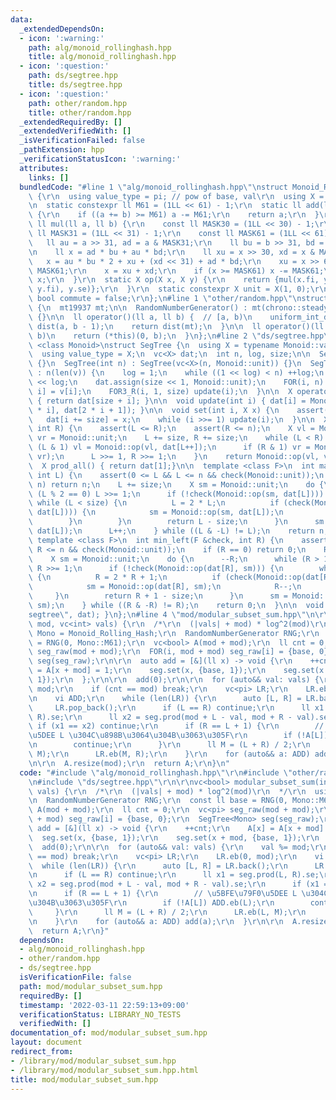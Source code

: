 ```yaml
---
data:
  _extendedDependsOn:
  - icon: ':warning:'
    path: alg/monoid_rollinghash.hpp
    title: alg/monoid_rollinghash.hpp
  - icon: ':question:'
    path: ds/segtree.hpp
    title: ds/segtree.hpp
  - icon: ':question:'
    path: other/random.hpp
    title: other/random.hpp
  _extendedRequiredBy: []
  _extendedVerifiedWith: []
  _isVerificationFailed: false
  _pathExtension: hpp
  _verificationStatusIcon: ':warning:'
  attributes:
    links: []
  bundledCode: "#line 1 \"alg/monoid_rollinghash.hpp\"\nstruct Monoid_Rolling_Hash\
    \ {\r\n  using value_type = pi; // pow of base, val\r\n  using X = value_type;\r\
    \n  static constexpr ll M61 = (1LL << 61) - 1;\r\n  static ll add(ll a, ll b)\
    \ {\r\n    if ((a += b) >= M61) a -= M61;\r\n    return a;\r\n  }\r\n  static\
    \ ll mul(ll a, ll b) {\r\n    const ll MASK30 = (1LL << 30) - 1;\r\n    const\
    \ ll MASK31 = (1LL << 31) - 1;\r\n    const ll MASK61 = (1LL << 61) - 1;\r\n \
    \   ll au = a >> 31, ad = a & MASK31;\r\n    ll bu = b >> 31, bd = b & MASK31;\r\
    \n    ll x = ad * bu + au * bd;\r\n    ll xu = x >> 30, xd = x & MASK30;\r\n \
    \   x = au * bu * 2 + xu + (xd << 31) + ad * bd;\r\n    xu = x >> 61, xd = x &\
    \ MASK61;\r\n    x = xu + xd;\r\n    if (x >= MASK61) x -= MASK61;\r\n    return\
    \ x;\r\n  }\r\n  static X op(X x, X y) {\r\n    return {mul(x.fi, y.fi), add(mul(x.se,\
    \ y.fi), y.se)};\r\n  }\r\n  static constexpr X unit = X(1, 0);\r\n  static constexpr\
    \ bool commute = false;\r\n};\n#line 1 \"other/random.hpp\"\nstruct RandomNumberGenerator\
    \ {\n  mt19937 mt;\n\n  RandomNumberGenerator() : mt(chrono::steady_clock::now().time_since_epoch().count())\
    \ {}\n\n  ll operator()(ll a, ll b) {  // [a, b)\n    uniform_int_distribution<ll>\
    \ dist(a, b - 1);\n    return dist(mt);\n  }\n\n  ll operator()(ll b) {  // [0,\
    \ b)\n    return (*this)(0, b);\n  }\n};\n#line 2 \"ds/segtree.hpp\"\ntemplate\
    \ <class Monoid>\nstruct SegTree {\n  using X = typename Monoid::value_type;\n\
    \  using value_type = X;\n  vc<X> dat;\n  int n, log, size;\n\n  SegTree() : SegTree(0)\
    \ {}\n  SegTree(int n) : SegTree(vc<X>(n, Monoid::unit)) {}\n  SegTree(vc<X> v)\
    \ : n(len(v)) {\n    log = 1;\n    while ((1 << log) < n) ++log;\n    size = 1\
    \ << log;\n    dat.assign(size << 1, Monoid::unit);\n    FOR(i, n) dat[size +\
    \ i] = v[i];\n    FOR3_R(i, 1, size) update(i);\n  }\n\n  X operator[](int i)\
    \ { return dat[size + i]; }\n\n  void update(int i) { dat[i] = Monoid::op(dat[2\
    \ * i], dat[2 * i + 1]); }\n\n  void set(int i, X x) {\n    assert(i < n);\n \
    \   dat[i += size] = x;\n    while (i >>= 1) update(i);\n  }\n\n  X prod(int L,\
    \ int R) {\n    assert(L <= R);\n    assert(R <= n);\n    X vl = Monoid::unit,\
    \ vr = Monoid::unit;\n    L += size, R += size;\n    while (L < R) {\n      if\
    \ (L & 1) vl = Monoid::op(vl, dat[L++]);\n      if (R & 1) vr = Monoid::op(dat[--R],\
    \ vr);\n      L >>= 1, R >>= 1;\n    }\n    return Monoid::op(vl, vr);\n  }\n\n\
    \  X prod_all() { return dat[1];}\n\n  template <class F>\n  int max_right(F &check,\
    \ int L) {\n    assert(0 <= L && L <= n && check(Monoid::unit));\n    if (L ==\
    \ n) return n;\n    L += size;\n    X sm = Monoid::unit;\n    do {\n      while\
    \ (L % 2 == 0) L >>= 1;\n      if (!check(Monoid::op(sm, dat[L]))) {\n       \
    \ while (L < size) {\n          L = 2 * L;\n          if (check(Monoid::op(sm,\
    \ dat[L]))) {\n            sm = Monoid::op(sm, dat[L]);\n            L++;\n  \
    \        }\n        }\n        return L - size;\n      }\n      sm = Monoid::op(sm,\
    \ dat[L]);\n      L++;\n    } while ((L & -L) != L);\n    return n;\n  }\n\n \
    \ template <class F>\n  int min_left(F &check, int R) {\n    assert(0 <= R &&\
    \ R <= n && check(Monoid::unit));\n    if (R == 0) return 0;\n    R += size;\n\
    \    X sm = Monoid::unit;\n    do {\n      --R;\n      while (R > 1 && (R % 2))\
    \ R >>= 1;\n      if (!check(Monoid::op(dat[R], sm))) {\n        while (R < size)\
    \ {\n          R = 2 * R + 1;\n          if (check(Monoid::op(dat[R], sm))) {\n\
    \            sm = Monoid::op(dat[R], sm);\n            R--;\n          }\n   \
    \     }\n        return R + 1 - size;\n      }\n      sm = Monoid::op(dat[R],\
    \ sm);\n    } while ((R & -R) != R);\n    return 0;\n  }\n\n  void debug() { print(\"\
    segtree\", dat); }\n};\n#line 4 \"mod/modular_subset_sum.hpp\"\n\r\nvc<bool> modular_subset_sum(int\
    \ mod, vc<int> vals) {\r\n  /*\r\n  (|vals| + mod) * log^2(mod)\r\n  */\r\n  using\
    \ Mono = Monoid_Rolling_Hash;\r\n  RandomNumberGenerator RNG;\r\n  const ll base\
    \ = RNG(0, Mono::M61);\r\n  vc<bool> A(mod + mod);\r\n  ll cnt = 0;\r\n  vc<pi>\
    \ seg_raw(mod + mod);\r\n  FOR(i, mod + mod) seg_raw[i] = {base, 0};\r\n  SegTree<Mono>\
    \ seg(seg_raw);\r\n\r\n  auto add = [&](ll x) -> void {\r\n    ++cnt;\r\n    A[x]\
    \ = A[x + mod] = 1;\r\n    seg.set(x, {base, 1});\r\n    seg.set(x + mod, {base,\
    \ 1});\r\n  };\r\n\r\n  add(0);\r\n\r\n  for (auto&& val: vals) {\r\n    val %=\
    \ mod;\r\n    if (cnt == mod) break;\r\n    vc<pi> LR;\r\n    LR.eb(0, mod);\r\
    \n    vi ADD;\r\n    while (len(LR)) {\r\n      auto [L, R] = LR.back();\r\n \
    \     LR.pop_back();\r\n      if (L == R) continue;\r\n      ll x1 = seg.prod(L,\
    \ R).se;\r\n      ll x2 = seg.prod(mod + L - val, mod + R - val).se;\r\n     \
    \ if (x1 == x2) continue;\r\n      if (R == L + 1) {\r\n        // \u5BFE\u79F0\
    \u5DEE L \u304C\u898B\u3064\u304B\u3063\u305F\r\n        if (!A[L]) ADD.eb(L);\r\
    \n        continue;\r\n      }\r\n      ll M = (L + R) / 2;\r\n      LR.eb(L,\
    \ M);\r\n      LR.eb(M, R);\r\n    }\r\n    for (auto&& a: ADD) add(a);\r\n  }\r\
    \n\r\n  A.resize(mod);\r\n  return A;\r\n}\n"
  code: "#include \"alg/monoid_rollinghash.hpp\"\r\n#include \"other/random.hpp\"\r\
    \n#include \"ds/segtree.hpp\"\r\n\r\nvc<bool> modular_subset_sum(int mod, vc<int>\
    \ vals) {\r\n  /*\r\n  (|vals| + mod) * log^2(mod)\r\n  */\r\n  using Mono = Monoid_Rolling_Hash;\r\
    \n  RandomNumberGenerator RNG;\r\n  const ll base = RNG(0, Mono::M61);\r\n  vc<bool>\
    \ A(mod + mod);\r\n  ll cnt = 0;\r\n  vc<pi> seg_raw(mod + mod);\r\n  FOR(i, mod\
    \ + mod) seg_raw[i] = {base, 0};\r\n  SegTree<Mono> seg(seg_raw);\r\n\r\n  auto\
    \ add = [&](ll x) -> void {\r\n    ++cnt;\r\n    A[x] = A[x + mod] = 1;\r\n  \
    \  seg.set(x, {base, 1});\r\n    seg.set(x + mod, {base, 1});\r\n  };\r\n\r\n\
    \  add(0);\r\n\r\n  for (auto&& val: vals) {\r\n    val %= mod;\r\n    if (cnt\
    \ == mod) break;\r\n    vc<pi> LR;\r\n    LR.eb(0, mod);\r\n    vi ADD;\r\n  \
    \  while (len(LR)) {\r\n      auto [L, R] = LR.back();\r\n      LR.pop_back();\r\
    \n      if (L == R) continue;\r\n      ll x1 = seg.prod(L, R).se;\r\n      ll\
    \ x2 = seg.prod(mod + L - val, mod + R - val).se;\r\n      if (x1 == x2) continue;\r\
    \n      if (R == L + 1) {\r\n        // \u5BFE\u79F0\u5DEE L \u304C\u898B\u3064\
    \u304B\u3063\u305F\r\n        if (!A[L]) ADD.eb(L);\r\n        continue;\r\n \
    \     }\r\n      ll M = (L + R) / 2;\r\n      LR.eb(L, M);\r\n      LR.eb(M, R);\r\
    \n    }\r\n    for (auto&& a: ADD) add(a);\r\n  }\r\n\r\n  A.resize(mod);\r\n\
    \  return A;\r\n}"
  dependsOn:
  - alg/monoid_rollinghash.hpp
  - other/random.hpp
  - ds/segtree.hpp
  isVerificationFile: false
  path: mod/modular_subset_sum.hpp
  requiredBy: []
  timestamp: '2022-03-11 22:59:13+09:00'
  verificationStatus: LIBRARY_NO_TESTS
  verifiedWith: []
documentation_of: mod/modular_subset_sum.hpp
layout: document
redirect_from:
- /library/mod/modular_subset_sum.hpp
- /library/mod/modular_subset_sum.hpp.html
title: mod/modular_subset_sum.hpp
---
```

